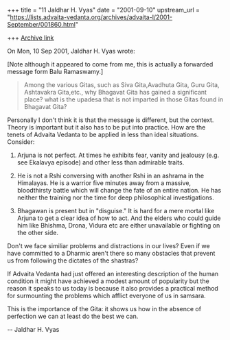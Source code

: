 +++
title = "11 Jaldhar H. Vyas"
date = "2001-09-10"
upstream_url = "https://lists.advaita-vedanta.org/archives/advaita-l/2001-September/001860.html"

+++
[Archive link](https://lists.advaita-vedanta.org/archives/advaita-l/2001-September/001860.html)

On Mon, 10 Sep 2001, Jaldhar H. Vyas wrote:

[Note although it appeared to come from me, this is actually a forwarded
message form Balu Ramaswamy.]

>    Among the various Gitas, such as Siva Gita,Avadhuta Gita, Guru Gita,
> Ashtavakra Gita,etc., why Bhagavat Gita has gained a significant place?
> what is the upadesa that is not imparted in those Gitas  found in Bhagavat
> Gita?
>

Personally I don't think it is that the message is different, but the
context.  Theory is important but it also has to be put into practice.
How are the tenets of Advaita Vedanta to be applied in less than ideal
situations.  Consider:

1.  Arjuna is not perfect.  At times he exhibits fear, vanity and jealousy
(e.g. see Ekalavya episode) and other less than admirable traits.

2.  He is not a Rshi conversing with another Rshi in an ashrama in the
Himalayas.  He is a warrior five minutes away from a massive, bloodthirsty
battle which will change the fate of an entire nation.  He has neither the
training nor the time for deep philosophical investigations.

3.  Bhagawan is present but in "disguise."  It is hard for a mere mortal
like Arjuna to get a clear idea of how to act.  And the elders who could
guide him like Bhishma, Drona, Vidura etc are either unavailable or
fighting on the other side.

Don't we face similiar problems and distractions in our lives?  Even if we
have committed to a Dharmic aren't there so many obstacles that prevent us
from following the dictates of the shastras?

If Advaita Vedanta had just offered an interesting description of the
human condition it might have achieved a modest amount of popularity but
the reason it speaks to us today is because it also provides a practical
method for surmounting the problems which afflict everyone of us in
samsara.

This is the importance of the Gita:  it shows us how in the absence of
perfection we can at least do the best we can.


--
Jaldhar H. Vyas <jaldhar at braincells.com>


